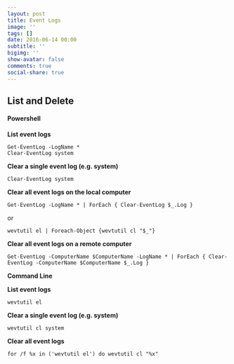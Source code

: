 ```yaml
---
layout: post
title: Event Logs
image: ''
tags: []
date: 2016-06-14 00:00
subtitle: ''
bigimg: ''
show-avatar: false
comments: true
social-share: true
---
```

## List and Delete

#### **Powershell**

**List event logs**

```language-powershell
Get-EventLog -LogName *
Clear-EventLog system
```

**Clear a single event log (e.g. system)**

```language-powershell
Clear-EventLog system

```

**Clear all event logs on the local computer**

```language-powershell
Get-EventLog -LogName * | ForEach { Clear-EventLog $_.Log }

```

or

```language-cmd
wevtutil el | Foreach-Object {wevtutil cl "$_"}

```

**Clear all event logs on a remote computer**

```language-powershell
Get-EventLog -ComputerName $ComputerName -LogName * | ForEach { Clear-EventLog -ComputerName $ComputerName $_.Log }

```

**Command Line**

**List event logs**

```language-cmd
wevtutil el

```

**Clear a single event log (e.g. system)**

```language-cmd
wevtutil cl system

```

**Clear all event logs**

```language-cmd
for /f %x in ('wevtutil el') do wevtutil cl "%x"

```